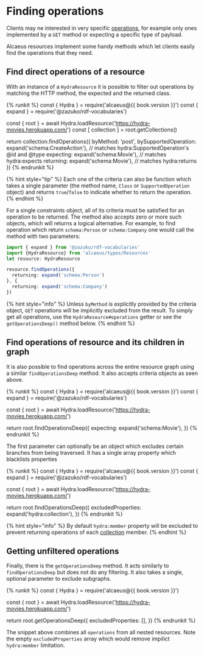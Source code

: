 # Finding operations

Clients may ne interested in very specific [operations](invoking-operations.md), for example
only ones implemented by a `GET` method or expecting a specific type of payload.

Alcaeus resources implement some handy methods which let clients easily find the operations
that they need.

## Find direct operations of a resource

With an instance of a `HydraResource` it is possible to filter out operations
by matching the HTTP method, the expected and the returned class.

{% runkit %}
const { Hydra } = require('alcaeus@{{ book.version }}')
const { expand } = require('@zazuko/rdf-vocabularies')

const { root } = await Hydra.loadResource('https://hydra-movies.herokuapp.com/')
const [ collection ] = root.getCollections()

return collection.findOperations({
  byMethod: 'post',
  bySupportedOperation: expand('schema:CreateAction'), // matches hydra:SupportedOperation's @id and @type
  expecting: expand('schema:Movie'), // matches hydra:expects
  returning: expand('schema:Movie'), // matches hydra:returns
})
{% endrunkit %}

{% hint style="tip" %}
 Each one of the criteria can also be function which takes a single
 parameter (the method name, `Class` or `SupportedOperation` object)
 and returns `true`/`false` to indicate whether to return the operation.
{% endhint %}

For a single constraints object, all of its criteria must be satisfied for
an operation to be returned. The method also accepts zero or more such objects,
which will returns a logical alternative.
For example, to find operation which return `schema:Person` or `schema:Company`
one would call the method with two parameters:

```typescript
import { expand } from '@zazuko/rdf-vocabularies'
import {HydraResource} from 'alcaeus/types/Resources'
let resource: HydraResource

resource.findOperations({
  returning: expand('schema:Person')
}, {
  returning: expand('schema:Company')
})
```

{% hint style="info" %}
 Unless `byMethod` is explicitly provided by the criteria object, `GET` operations
 will be implicitly excluded from the result. To simply get all operations, use the
 `HydraResource#operations` getter or see the `getOperationsDeep()` method below.
{% endhint %}

## Find operations of resource and its children in graph

It is also possible to find operations across the entire resource graph using
a similar `findOperationsDeep` method. It also accepts criteria objects as
seen above.

{% runkit %}
const { Hydra } = require('alcaeus@{{ book.version }}')
const { expand } = require('@zazuko/rdf-vocabularies')

const { root } = await Hydra.loadResource('https://hydra-movies.herokuapp.com/')

return root.findOperationsDeep({
  expecting: expand('schema:Movie'),
})
{% endrunkit %}

The first parameter can optionally be an object which excludes certain
branches from being traversed. It has a single array property which
blacklists properties

{% runkit %}
const { Hydra } = require('alcaeus@{{ book.version }}')
const { expand } = require('@zazuko/rdf-vocabularies')

const { root } = await Hydra.loadResource('https://hydra-movies.herokuapp.com/')

return root.findOperationsDeep({
  excludedProperties: expand('hydra:collection'),
})
{% endrunkit %}

{% hint style="info" %}
 By default `hydra:member` property will be excluded to prevent returning
 operations of each [collection](../collections.md) member.
{% endhint %}

## Getting unfiltered operations

Finally, there is the `getOperationsDeep` method. It acts similarly to
`findOperationsDeep` but does not do any filtering. It also takes a single,
optional parameter to exclude subgraphs.

{% runkit %}
const { Hydra } = require('alcaeus@{{ book.version }}')

const { root } = await Hydra.loadResource('https://hydra-movies.herokuapp.com/')

return root.getOperationsDeep({
  excludedProperties: [],
})
{% endrunkit %}

The snippet above combines all `operations` from all nested resources. Note
the empty `excludedProperties` array which would remove impilict `hydra:member`
limitation.
